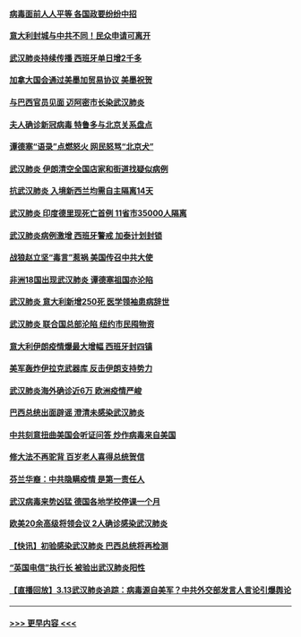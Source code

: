 #### [病毒面前人人平等 各国政要纷纷中招](../pages/prog202/a102799720.md?t=03150631) 
#### [意大利封城与中共不同！民众申请可离开](../pages/prog202/a102799706.md?t=03150631) 
#### [武汉肺炎持续传播 西班牙单日增2千多](../pages/prog202/a102799649.md?t=03150631) 
#### [加拿大国会通过美墨加贸易协议  美墨祝贺](../pages/prog202/a102799636.md?t=03150631) 
#### [与巴西官员见面 迈阿密市长染武汉肺炎](../pages/prog202/a102799484.md?t=03150631) 
#### [夫人确诊新冠病毒 特鲁多与北京关系盘点](../pages/prog202/a102799474.md?t=03150631) 
#### [谭德塞“语录”点燃怒火 网民怒骂“北京犬”](../pages/prog202/a102799480.md?t=03150631) 
#### [武汉肺炎 伊朗清空全国店家和街道找疑似病例](../pages/prog202/a102799451.md?t=03150631) 
#### [抗武汉肺炎 入境新西兰均需自主隔离14天](../pages/prog202/a102799406.md?t=03150631) 
#### [武汉肺炎 印度德里现死亡首例 11省市35000人隔离](../pages/prog202/a102799379.md?t=03150631) 
#### [武汉肺炎病例激增 西班牙警戒 加泰计划封锁](../pages/prog202/a102799338.md?t=03150631) 
#### [战狼赵立坚“毒言”惹祸 美国传召中共大使](../pages/prog202/a102799314.md?t=03150631) 
#### [非洲18国出现武汉肺炎 谭德塞祖国亦沦陷](../pages/prog202/a102799302.md?t=03150631) 
#### [武汉肺炎 意大利新增250死 医学领袖患病辞世](../pages/prog202/a102799253.md?t=03150631) 
#### [武汉肺炎 联合国总部沦陷 纽约市民囤物资](../pages/prog202/a102799239.md?t=03150631) 
#### [意大利伊朗疫情爆最大增幅 西班牙封四镇](../pages/prog202/a102798969.md?t=03150631) 
#### [美军轰炸伊拉克武器库 反击伊朗支持势力](../pages/prog202/a102799127.md?t=03150631) 
#### [武汉肺炎海外确诊近6万 欧洲疫情严峻](../pages/prog202/a102799147.md?t=03150631) 
#### [巴西总统出面辟谣  澄清未感染武汉肺炎](../pages/prog202/a102799066.md?t=03150631) 
#### [中共刻意扭曲美国会听证问答 炒作病毒来自美国](../pages/prog202/a102799022.md?t=03150631) 
#### [修大法不再驼背 百岁老人喜得总统贺信](../pages/prog202/a102799026.md?t=03150631) 
#### [芬兰华裔：中共隐瞒疫情 是第一责任人](../pages/prog202/a102798951.md?t=03150631) 
#### [武汉病毒来势凶猛 德国各地学校停课一个月](../pages/prog202/a102798978.md?t=03150631) 
#### [欧美20余高级将领会议 2人确诊感染武汉肺炎](../pages/prog202/a102798930.md?t=03150631) 
#### [【快讯】初验感染武汉肺炎 巴西总统将再检测](../pages/prog202/a102798917.md?t=03150631) 
#### [“英国电信”执行长 被验出武汉肺炎阳性](../pages/prog202/a102798904.md?t=03150631) 
#### [【直播回放】3.13武汉肺炎追踪：病毒源自美军？中共外交部发言人言论引爆舆论](../pages/prog202/a102798842.md?t=03150631) 

----
#### [ >>> 更早内容 <<< ](../indexes/prog202-earlier.md)
